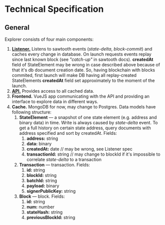 # Technical Specification

## General

Explorer consists of four main components:

1. [**Listener.**](../api/) Listens to sawtooth events (*state-delta*, *block-commit*) and caches every change in database.
On launch requests events replay since last known block (see *"catch-up"* in sawtooth docs). **createdAt** field of StateElement may be wrong in case described above because of that it's db document creation date. So, having blockchain with blocks commited, first launch will make DB having all replay-created StateElements **createdAt** field set approximately to the moment of the launch.
2. [**API.**](../api/) Provides access to all cached data.
3. **Frontend.** VueJS app communicating with the API and providing an interface to explore data in different ways.
4. **Cache.** MongoDB for now, may change to Postgres. Data models have following structure:
    1. **StateElement** — a snapshot of one state element (e.g. address and binary data) in time. Write is always caused by *state-delta* event. To get a full history on certain state address, query documents with address specified and sort by createdAt. Fields:
        1. **address:** string
        2. **data:** binary
        3. **createdAt:** date // may be wrong, see Listener spec
        4. **transactionId:** string // may change to blockId if it's impossible to correlate *state-delta* to a transaction
    2. **Transaction** — transaction. Fields:
        1. **id:** string
        2. **blockId:** string
        3. **batchId:** string
        4. **payload:** binary
        5. **signerPublicKey:** string
    3. **Block** — block. Fields:
        1. **id:** string
        2. **num:** number
        3. **stateHash:** string
        4. **previousBlockId:** string
